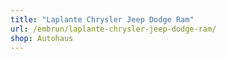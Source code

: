 ```yaml
---
title: "Laplante Chrysler Jeep Dodge Ram"
url: /embrun/laplante-chrysler-jeep-dodge-ram/
shop: Autohaus
---
```

